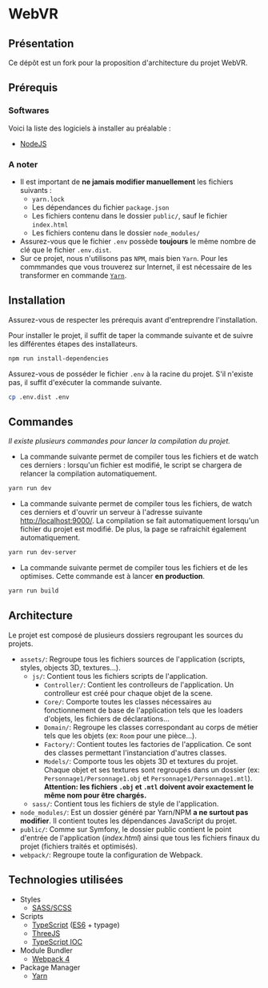 # WebVR
## Présentation
Ce dépôt est un fork pour la proposition d'architecture du projet WebVR.

## Prérequis
### Softwares
Voici la liste des logiciels à installer au préalable :
- [NodeJS](https://nodejs.org/en/download/)

### A noter
- Il est important de **ne jamais modifier manuellement** les fichiers suivants :
    - `yarn.lock`
    - Les dépendances du fichier `package.json`
    - Les fichiers contenu dans le dossier `public/`, sauf le fichier `index.html`
    - Les fichiers contenu dans le dossier `node_modules/`
- Assurez-vous que le fichier `.env` possède **toujours** le même nombre de clé que le fichier
`.env.dist`.
- Sur ce projet, nous n'utilisons pas `NPM`, mais bien `Yarn`. Pour les commmandes que vous trouverez
sur Internet, il est nécessaire de les transformer en commande [`Yarn`](https://yarnpkg.com/lang/en/docs/).

## Installation
Assurez-vous de respecter les prérequis avant d'entreprendre l'installation.

Pour installer le projet, il suffit de taper la commande suivante
et de suivre les différentes étapes des installateurs.
```bash
npm run install-dependencies
```

Assurez-vous de posséder le fichier `.env` à la racine du projet. S'il n'existe pas,
il suffit d'exécuter la commande suivante.
```bash
cp .env.dist .env
```

## Commandes
_Il existe plusieurs commandes pour lancer la compilation du projet._

- La commande suivante permet de compiler tous les fichiers et de watch ces derniers :
lorsqu'un fichier est modifié, le script se chargera de relancer la
compilation automatiquement.
```bash
yarn run dev
```

- La commande suivante permet de compiler tous les fichiers, de watch ces derniers et d'ouvrir un serveur
 à l'adresse suivante [http://localhost:9000/](http://localhost:9000/).
La compilation se fait automatiquement lorsqu'un fichier du projet est modifié. De plus,
la page se rafraichit également automatiquement.
```bash
yarn run dev-server
```

- La commande suivante permet de compiler tous les fichiers et de les optimises.
Cette commande est à lancer **en production**.
```bash
yarn run build
```

## Architecture
Le projet est composé de plusieurs dossiers regroupant les sources du projets.

- `assets/`: Regroupe tous les fichiers sources de l'application (scripts, styles, objects 3D, textures...).
    - `js/`: Contient tous les fichiers scripts de l'application.
        - `Controller/`: Contient les controlleurs de l'application. Un controlleur est créé pour chaque
        objet de la scene.
        - `Core/`: Comporte toutes les classes nécessaires au fonctionnement de base de l'application
        tels que les loaders d'objets, les fichiers de déclarations...
        - `Domain/`: Regroupe les classes correspondant au corps de métier tels que les
        objets (ex: `Room` pour une pièce...).
        - `Factory/`: Contient toutes les factories de l'application. Ce sont des classes
        permettant l'instanciation d'autres classes.
        - `Models/`: Comporte tous les objets 3D et textures du projet.
        Chaque objet et ses textures sont regroupés dans un dossier (ex: `Personnage1/Personnage1.obj` et `Personnage1/Personnage1.mtl`).
        **Attention: les fichiers `.obj` et `.mtl` doivent avoir exactement le même
        nom pour être chargés.**
    - `sass/`: Contient tous les fichiers de style de l'application.
- `node_modules/`: Est un dossier généré par Yarn/NPM **a ne surtout pas modifier**. Il contient toutes
les dépendances JavaScript du projet.
- `public/`: Comme sur Symfony, le dossier public contient le point d'entrée de l'application (_index.html_)
ainsi que tous les fichiers finaux du projet (fichiers traités et optimisés).
- `webpack/`: Regroupe toute la configuration de Webpack.

## Technologies utilisées
- Styles
    - [SASS/SCSS](https://sass-lang.com/)
- Scripts
    - [TypeScript](https://tarh.developpez.com/articles/typescript/pourquoi-utiliser-typescript/)
    ([ES6](https://www.wanadev.fr/21-introduction-a-ecmascript-6-le-javascript-de-demain/) + typage)
    - [ThreeJS](https://threejs.org/)
    - [TypeScript IOC](https://github.com/thiagobustamante/typescript-ioc)
- Module Bundler
    - [Webpack 4](https://webpack.js.org/)
- Package Manager
    - [Yarn](https://yarnpkg.com/lang/en/)